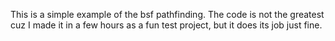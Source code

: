 This is a simple example of the bsf pathfinding.
The code is not the greatest cuz I made it in a few hours as a fun test project, but it does its job just fine.
